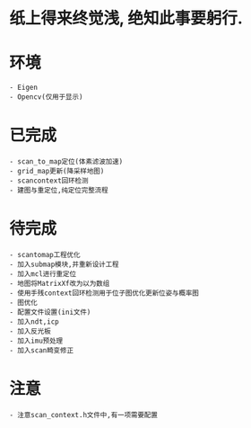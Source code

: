 # 纸上得来终觉浅, 绝知此事要躬行.

# 环境
    - Eigen
    - Opencv(仅用于显示)

# 已完成
```
- scan_to_map定位(体素滤波加速)
- grid_map更新(降采样地图)
- scancontext回环检测
- 建图与重定位,纯定位完整流程
```

# 待完成
```
- scantomap工程优化
- 加入submap模块,并重新设计工程
- 加入mcl进行重定位
- 地图将MatrixXf改为以为数组
- 使用手残context回环检测用于位子图优化更新位姿与概率图
- 图优化
- 配置文件设置(ini文件)
- 加入ndt,icp
- 加入反光板
- 加入imu预处理
- 加入scan畸变修正
```


# 注意
```
- 注意scan_context.h文件中,有一项需要配置
```

